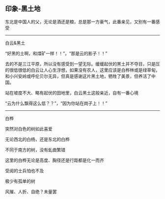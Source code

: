 ## 印象-黑土地 ##

东北是中国人的父，无论是酒还是粮，总是那一方豪气，此番亲见，又别有一番感受

 ---

白云&黑土

“好黑的土啊，和煤矿一样！！”，“那是云的影子！！”

去的不是三江平原，所以没有感受到一望无际。缓缓起伏的黑土并不夺目，只是压的很低很低的白云让人心生浮想，如果没有农人，这里应该是白桦林或是绿草甸，和小兴安岭或呼伦贝尔无异，但真是感谢这片黑土地，牺牲了美景，但养活了中国。

站在坡度不大、略有起伏的田地里，白云黑土这般亲近，自有一番心境

“云为什么飘得这么低？？”，“因为你站在岗子上！！”

 
---
白桦

突然对白色的树如此喜爱

无论西北的白杨，还是东北的白桦

不同于南方的树，没有虬曲繁错

这里的白桦无论是高度、胸径还是行距都是化一而齐

受阅的士兵怕也不及

极少有孤单的树

风摧、人折、自绝？未量罢
